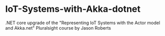 # IoT-Systems-with-Akka-dotnet
.NET core upgrade of the "Representing IoT Systems with the Actor model and Akka.net" Pluralsight course by Jason Roberts
